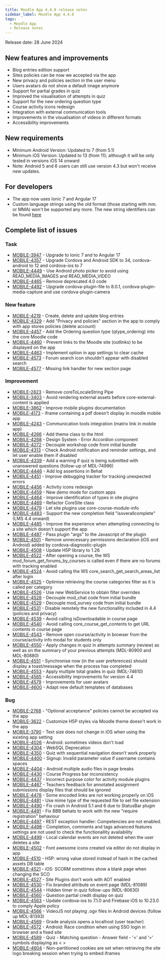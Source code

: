```yaml
---
title: Moodle App 4.4.0 release notes
sidebar_label: Moodle App 4.4.0
tags:
  - Moodle App
  - Release notes
---
```


Release date: 28 June 2024

## New features and improvements

- Blog entries edition support
- Sites policies can be now we accepted via the app
- New privacy and policies section in the user menu
- Users avatars do not show a default image anymore
- Support for partial grades in quiz
- Improved the visualisation of attempts in quiz
- Support for the new ordering question type
- Course activity icons redesign
- Integration with external communication tools
- Improvements in the visualisation of videos in different formats
- Accessibility improvements

## New requirements

- Minimum Android Version: Updated to 7 (from 5.1)
- Minimum iOS Version: Updated to 13 (from 11); although it will be only tested in versions iOS 14 onward
- Note: Android 5 and 6 users can still use version 4.3 but won't receive new updates.

## For developers

- The app now uses Ionic 7 and Angular 17
- Custom language strings using the old format (those starting with mm. or MMA) won't be supported any more. The new string identifiers can be found [here](https://latest.apps.moodledemo.net/assets/lang/en.json)

## Complete list of issues

### Task

- [MOBILE-3947](https://tracker.moodle.org/browse/MOBILE-3947) - Upgrade to Ionic 7 and to Angular 17 
- [MOBILE-4357](https://tracker.moodle.org/browse/MOBILE-4357) - Upgrade Cordova and Android SDK to 34, cordova-android to 12 and cordova-ios to 7
- [MOBILE-4449](https://tracker.moodle.org/browse/MOBILE-4449) - Use Android photo picker to avoid using READ_MEDIA_IMAGES and READ_MEDIA_VIDEO
- [MOBILE-4465](https://tracker.moodle.org/browse/MOBILE-4465) - Remove deprecated 4.0 code
- [MOBILE-4492](https://tracker.moodle.org/browse/MOBILE-4492) - Upgrade cordova-plugin-file to 8.0.1, cordova-plugin-media-capture and use cordova-plugin-camera

### New feature

- [MOBILE-4219](https://tracker.moodle.org/browse/MOBILE-4219) - Create, delete and update blog entries
- [MOBILE-4329](https://tracker.moodle.org/browse/MOBILE-4329) - Add "Privacy and policies" section in the app to comply with app stores policies (delete account)
- [MOBILE-4457](https://tracker.moodle.org/browse/MOBILE-4457) - Add the Ordering question type (qtype_ordering) into the core Moodle code
- [MOBILE-4460](https://tracker.moodle.org/browse/MOBILE-4460) - Prevent links to the Moodle site (outlinks) to be displayed on the app
- [MOBILE-4463](https://tracker.moodle.org/browse/MOBILE-4463) - Implement option in app settings to clear cache
- [MOBILE-4573](https://tracker.moodle.org/browse/MOBILE-4573) - Forum search icon shouldn't appear with disabled search
- [MOBILE-4577](https://tracker.moodle.org/browse/MOBILE-4577) - Missing link handler for new section page

### Improvement

- [MOBILE-2823](https://tracker.moodle.org/browse/MOBILE-2823) - Remove coreToLocaleString Pipe
- [MOBILE-3403](https://tracker.moodle.org/browse/MOBILE-3403) - Avoid rendering external assets before core-external-content is applied
- [MOBILE-3862](https://tracker.moodle.org/browse/MOBILE-3862) - Improve mobile plugins documentation
- [MOBILE-4173](https://tracker.moodle.org/browse/MOBILE-4173) - iframe containing a pdf doesn't display in moodle mobile app
- [MOBILE-4243](https://tracker.moodle.org/browse/MOBILE-4243) - Communication tools integration (matrix link in mobile app)
- [MOBILE-4266](https://tracker.moodle.org/browse/MOBILE-4266) - Add theme class to the html
- [MOBILE-4268](https://tracker.moodle.org/browse/MOBILE-4268) - Design System - Error Accordion component
- [MOBILE-4272](https://tracker.moodle.org/browse/MOBILE-4272) - Decouple workshop code from initial bundle
- [MOBILE-4313](https://tracker.moodle.org/browse/MOBILE-4313) - Check Android notification and reminder settings, and let user enable them if disabled
- [MOBILE-4339](https://tracker.moodle.org/browse/MOBILE-4339) - Add a warning if quiz is being submitted with unanswered questions (follow-up of MDL-74996)
- [MOBILE-4446](https://tracker.moodle.org/browse/MOBILE-4446) - Add log assertions in Behat
- [MOBILE-4451](https://tracker.moodle.org/browse/MOBILE-4451) - Improve debugging tracker for tracking unexpected errors
- [MOBILE-4456](https://tracker.moodle.org/browse/MOBILE-4456) - Activity icons redesign
- [MOBILE-4459](https://tracker.moodle.org/browse/MOBILE-4459) - New demo mode for custom apps
- [MOBILE-4464](https://tracker.moodle.org/browse/MOBILE-4464) -  Improve identification of types in site plugins
- [MOBILE-4469](https://tracker.moodle.org/browse/MOBILE-4469) - Refactor CoreSite class
- [MOBILE-4479](https://tracker.moodle.org/browse/MOBILE-4479) - Let site plugins use core-course-module-info
- [MOBILE-4483](https://tracker.moodle.org/browse/MOBILE-4483) - Support the new completion field "isoverallcomplete" (LMS 4.4 onward)
- [MOBILE-4485](https://tracker.moodle.org/browse/MOBILE-4485) - Improve the experience when attempting connecting to a site which doesn't support the app
- [MOBILE-4487](https://tracker.moodle.org/browse/MOBILE-4487) - Pass plugin "args" to the Javascript of the plugin
- [MOBILE-4501](https://tracker.moodle.org/browse/MOBILE-4501) - Remove unnecessary permissions declaration (iOS and Android) added by cordova-diagnostic-plugin 
- [MOBILE-4508](https://tracker.moodle.org/browse/MOBILE-4508) - Update H5P library to 1.26
- [MOBILE-4522](https://tracker.moodle.org/browse/MOBILE-4522) - After opening a course, the WS mod_forum_get_forums_by_courses is called even if there are no forums with tracking enabled
- [MOBILE-4524](https://tracker.moodle.org/browse/MOBILE-4524) - Avoid calling the WS core_search_get_search_areas_list after login
- [MOBILE-4525](https://tracker.moodle.org/browse/MOBILE-4525) - Optimise retrieving the course categories filter as it is called per category
- [MOBILE-4526](https://tracker.moodle.org/browse/MOBILE-4526) - Use new WebService to obtain filter overrides
- [MOBILE-4528](https://tracker.moodle.org/browse/MOBILE-4528) - Decouple mod_chat code from initial bundle
- [MOBILE-4529](https://tracker.moodle.org/browse/MOBILE-4529) - Decouple mod_survey code from initial bundle
- [MOBILE-4531](https://tracker.moodle.org/browse/MOBILE-4531) - Disable remotely the new functionallity included in 4.4 (policies and privacy)
- [MOBILE-4539](https://tracker.moodle.org/browse/MOBILE-4539) - Avoid calling isDownloadable in course page
- [MOBILE-4540](https://tracker.moodle.org/browse/MOBILE-4540) - Avoid calling core_course_get_contents to get URL contents in course page
- [MOBILE-4543](https://tracker.moodle.org/browse/MOBILE-4543) - Remove open course/activity in browser from the course/activity info modal for students only
- [MOBILE-4550](https://tracker.moodle.org/browse/MOBILE-4550) - Apply changes in quiz in attempts summary (review) as well as on the summary of your previous attempts (MDL-80900 and MDL-80880)
- [MOBILE-4551](https://tracker.moodle.org/browse/MOBILE-4551) - Synchronise now (in the user preferences) should display a toast/message when the process has completed
- [MOBILE-4553](https://tracker.moodle.org/browse/MOBILE-4553) - Apply multiple total grades in quiz (MDL-74610)
- [MOBILE-4565](https://tracker.moodle.org/browse/MOBILE-4565) - Accessibility improvements for version 4.4
- [MOBILE-4579](https://tracker.moodle.org/browse/MOBILE-4579) - Improvements for user avatars
- [MOBILE-4600](https://tracker.moodle.org/browse/MOBILE-4600) - Adapt new default templates of databases

### Bug

- [MOBILE-2768](https://tracker.moodle.org/browse/MOBILE-2768) - "Optional acceptance" policies cannot be accepted via the app
- [MOBILE-3622](https://tracker.moodle.org/browse/MOBILE-3622) - Customize H5P styles via Moodle theme doesn't work in the app
- [MOBILE-3790](https://tracker.moodle.org/browse/MOBILE-3790) - Text size does not change in iOS when using the existing app setting
- [MOBILE-4026](https://tracker.moodle.org/browse/MOBILE-4026) - Android: sometimes videos don't load
- [MOBILE-4304](https://tracker.moodle.org/browse/MOBILE-4304) - WebSQL Deprecation
- [MOBILE-4350](https://tracker.moodle.org/browse/MOBILE-4350) - Quiz with sequential navigation doesn't work properly
- [MOBILE-4400](https://tracker.moodle.org/browse/MOBILE-4400) - Signup: Invalid parameter value if username contains spaces
- [MOBILE-4404](https://tracker.moodle.org/browse/MOBILE-4404) - Android multiple audio files in page breaks
- [MOBILE-4430](https://tracker.moodle.org/browse/MOBILE-4430) - Course Progress bar inconsistency
- [MOBILE-4437](https://tracker.moodle.org/browse/MOBILE-4437) - Incorrect purpose color for activity module plugins
- [MOBILE-4467](https://tracker.moodle.org/browse/MOBILE-4467) - Teachers feedback for annotated assignment submissions display files that should be ignored
- [MOBILE-4478](https://tracker.moodle.org/browse/MOBILE-4478) - Some encoded links are not working properly on iOS
- [MOBILE-4481](https://tracker.moodle.org/browse/MOBILE-4481) - Use mime type of the requested file to set file extension
- [MOBILE-4490](https://tracker.moodle.org/browse/MOBILE-4490) - Fix crash in Android 5.1 and 6 due to StatusBar plugin
- [MOBILE-4491](https://tracker.moodle.org/browse/MOBILE-4491) - Fix BBB behats to work with the new "require registration" behaviour
- [MOBILE-4497](https://tracker.moodle.org/browse/MOBILE-4497) - REST exception handler: Competencies are not enabled.
- [MOBILE-4498](https://tracker.moodle.org/browse/MOBILE-4498) - Completion, comments and tags advanced features settings are not used to check the functionallity availability
- [MOBILE-4499](https://tracker.moodle.org/browse/MOBILE-4499) - Local calendar events are not deleted when the user deletes a site
- [MOBILE-4502](https://tracker.moodle.org/browse/MOBILE-4502) - Font awesome icons created via editor do not display in app
- [MOBILE-4510](https://tracker.moodle.org/browse/MOBILE-4510) - H5P: wrong value stored instead of hash in the cached assets DB table
- [MOBILE-4521](https://tracker.moodle.org/browse/MOBILE-4521) - iOS: SCORM sometimes show a blank page when changing the SCO
- [MOBILE-4527](https://tracker.moodle.org/browse/MOBILE-4527) - Site Plugins don't work with AOT enabled
- [MOBILE-4530](https://tracker.moodle.org/browse/MOBILE-4530) - Fix branded attribute on event page (MDL-81089)
- [MOBILE-4544](https://tracker.moodle.org/browse/MOBILE-4544) - Hidden timer in quiz follow-ups (MDL-80630)
- [MOBILE-4560](https://tracker.moodle.org/browse/MOBILE-4560) - Question partial credit display on quiz
- [MOBILE-4563](https://tracker.moodle.org/browse/MOBILE-4563) - Update cordova-ios to 7.1.0 and Firebase iOS to 10.23.0 to comply Apple policy
- [MOBILE-4566](https://tracker.moodle.org/browse/MOBILE-4566) - VideoJS not playing .ogv files in Android devices (follow up MDL-81393)
- [MOBILE-4569](https://tracker.moodle.org/browse/MOBILE-4569) - Grade analysis opens a localhost (user teacher)
- [MOBILE-4572](https://tracker.moodle.org/browse/MOBILE-4572) - Android: Race condition when using SSO login in browser and a fixed site
- [MOBILE-4589](https://tracker.moodle.org/browse/MOBILE-4589) - Quiz - Matching question - Answer field - '<' and '>' symbols displaying as &lt; &gt;
- [MOBILE-4604](https://tracker.moodle.org/browse/MOBILE-4604) - Non-partitioned cookies are set when retrieving the site logo breaking session when trying to embed iframes
